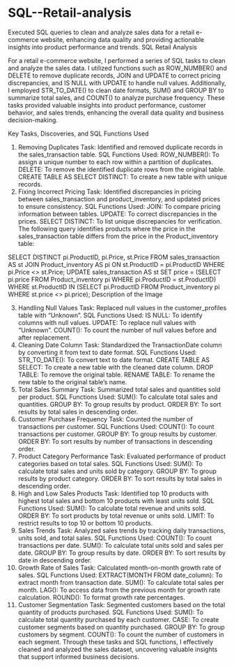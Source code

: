 # SQL--Retail-analysis
Executed SQL queries to clean and analyze sales data for a retail e-commerce website, enhancing data quality and providing actionable insights into product performance and trends.
SQL Retail Analysis

For a retail e-commerce website, I performed a series of SQL tasks to clean and analyze the sales data. I utilized functions such as ROW_NUMBER() and DELETE to remove duplicate records, JOIN and UPDATE to correct pricing discrepancies, and IS NULL with UPDATE to handle null values. Additionally, I employed STR_TO_DATE() to clean date formats, SUM() and GROUP BY to summarize total sales, and COUNT() to analyze purchase frequency. These tasks provided valuable insights into product performance, customer behavior, and sales trends, enhancing the overall data quality and business decision-making.

Key Tasks, Discoveries, and SQL Functions Used
1. Removing Duplicates
Task: Identified and removed duplicate records in the sales_transaction table.
SQL Functions Used:
ROW_NUMBER(): To assign a unique number to each row within a partition of duplicates.
DELETE: To remove the identified duplicate rows from the original table.
CREATE TABLE AS SELECT DISTINCT: To create a new table with unique records.
2. Fixing Incorrect Pricing
Task: Identified discrepancies in pricing between sales_transaction and product_inventory, and updated prices to ensure consistency.
SQL Functions Used:
JOIN: To compare pricing information between tables.
UPDATE: To correct discrepancies in the prices.
SELECT DISTINCT: To list unique discrepancies for verification.
The following query identifies products where the price in the sales_transaction table differs from the price in the Product_inventory table:

SELECT DISTINCT pi.ProductID, pi.Price, st.Price 
FROM sales_transaction AS st 
JOIN Product_inventory AS pi 
ON st.ProductID = pi.ProductID
WHERE pi.Price <> st.Price;
UPDATE sales_transaction AS st
SET price = (SELECT pi.price 
             FROM Product_inventory pi 
             WHERE pi.ProductID = st.ProductID)
WHERE st.ProductID IN 
    (SELECT pi.ProductID 
     FROM Product_inventory pi 
     WHERE st.price <> pi.price);
Description of the Image

3. Handling Null Values
Task: Replaced null values in the customer_profiles table with “Unknown”.
SQL Functions Used:
IS NULL: To identify columns with null values.
UPDATE: To replace null values with “Unknown”.
COUNT(): To count the number of null values before and after replacement.
4. Cleaning Date Column
Task: Standardized the TransactionDate column by converting it from text to date format.
SQL Functions Used:
STR_TO_DATE(): To convert text to date format.
CREATE TABLE AS SELECT: To create a new table with the cleaned date column.
DROP TABLE: To remove the original table.
RENAME TABLE: To rename the new table to the original table’s name.
5. Total Sales Summary
Task: Summarized total sales and quantities sold per product.
SQL Functions Used:
SUM(): To calculate total sales and quantities.
GROUP BY: To group results by product.
ORDER BY: To sort results by total sales in descending order.
6. Customer Purchase Frequency
Task: Counted the number of transactions per customer.
SQL Functions Used:
COUNT(): To count transactions per customer.
GROUP BY: To group results by customer.
ORDER BY: To sort results by number of transactions in descending order.
7. Product Category Performance
Task: Evaluated performance of product categories based on total sales.
SQL Functions Used:
SUM(): To calculate total sales and units sold by category.
GROUP BY: To group results by product category.
ORDER BY: To sort results by total sales in descending order.
8. High and Low Sales Products
Task: Identified top 10 products with highest total sales and bottom 10 products with least units sold.
SQL Functions Used:
SUM(): To calculate total revenue and units sold.
ORDER BY: To sort products by total revenue or units sold.
LIMIT: To restrict results to top 10 or bottom 10 products.
9. Sales Trends
Task: Analyzed sales trends by tracking daily transactions, units sold, and total sales.
SQL Functions Used:
COUNT(): To count transactions per date.
SUM(): To calculate total units sold and sales per date.
GROUP BY: To group results by date.
ORDER BY: To sort results by date in descending order.
10. Growth Rate of Sales
Task: Calculated month-on-month growth rate of sales.
SQL Functions Used:
EXTRACT(MONTH FROM date_column): To extract month from transaction date.
SUM(): To calculate total sales per month.
LAG(): To access data from the previous month for growth rate calculation.
ROUND(): To format growth rate percentages.
11. Customer Segmentation
Task: Segmented customers based on the total quantity of products purchased.
SQL Functions Used:
SUM(): To calculate total quantity purchased by each customer.
CASE: To create customer segments based on quantity purchased.
GROUP BY: To group customers by segment.
COUNT(): To count the number of customers in each segment.
Through these tasks and SQL functions, I effectively cleaned and analyzed the sales dataset, uncovering valuable insights that support informed business decisions.
